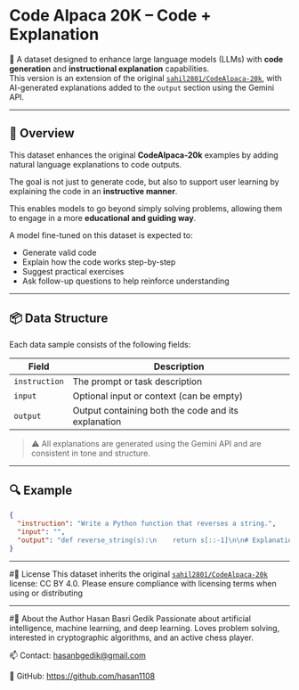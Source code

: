 # Code Alpaca 20K – Code + Explanation

🧠 A dataset designed to enhance large language models (LLMs) with **code generation** and **instructional explanation** capabilities.  
This version is an extension of the original [`sahil2801/CodeAlpaca-20k`](https://huggingface.co/datasets/sahil2801/CodeAlpaca-20k), with AI-generated explanations added to the `output` section using the Gemini API.

---

## 📘 Overview

This dataset enhances the original **CodeAlpaca-20k** examples by adding natural language explanations to code outputs.

The goal is not just to generate code, but also to support user learning by explaining the code in an **instructive manner**.

This enables models to go beyond simply solving problems, allowing them to engage in a more **educational and guiding way**.

A model fine-tuned on this dataset is expected to:

- Generate valid code  
- Explain how the code works step-by-step  
- Suggest practical exercises  
- Ask follow-up questions to help reinforce understanding  

---

## 📦 Data Structure

Each data sample consists of the following fields:

| Field         | Description                                       |
|---------------|-------------------------------------------------|
| `instruction` | The prompt or task description                    |
| `input`       | Optional input or context (can be empty)          |
| `output`      | Output containing both the code and its explanation |

> ⚠️ All explanations are generated using the Gemini API and are consistent in tone and structure.

---

## 🔍 Example

```json
{
  "instruction": "Write a Python function that reverses a string.",
  "input": "",
  "output": "def reverse_string(s):\n    return s[::-1]\n\n# Explanation:\n# This function takes a string 's' and uses slicing to return the reversed string. The notation 's[::-1]' is a Python idiom for reversing strings."
}
```
---

#📜 License
This dataset inherits the original [`sahil2801/CodeAlpaca-20k`](https://huggingface.co/datasets/sahil2801/CodeAlpaca-20k)  license: CC BY 4.0. Please ensure compliance with licensing terms when using or distributing

---

#👤 About the Author
Hasan Basri Gedik Passionate about artificial intelligence, machine learning, and deep learning. Loves problem solving, interested in cryptographic algorithms, and an active chess player.

📫 Contact: hasanbgedik@gmail.com

🔗 GitHub: https://github.com/hasan1108
